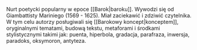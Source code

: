 Nurt poetycki popularny w epoce [[Barok|baroku]]. Wywodzi się od Giambattisty Mariniego (1569 - 1625). Miał zaciekawić i zdziwić czytelnika. W tym celu autorzy posługiwali się [[Barokowy koncept|konceptem]], oryginalnymi tematami, budową tekstu, metaforami i środkami stylistycznymi takimi jak: puenta, hiperbola, gradacja, parafraza, inwersja, paradoks, oksymoron, antyteza.